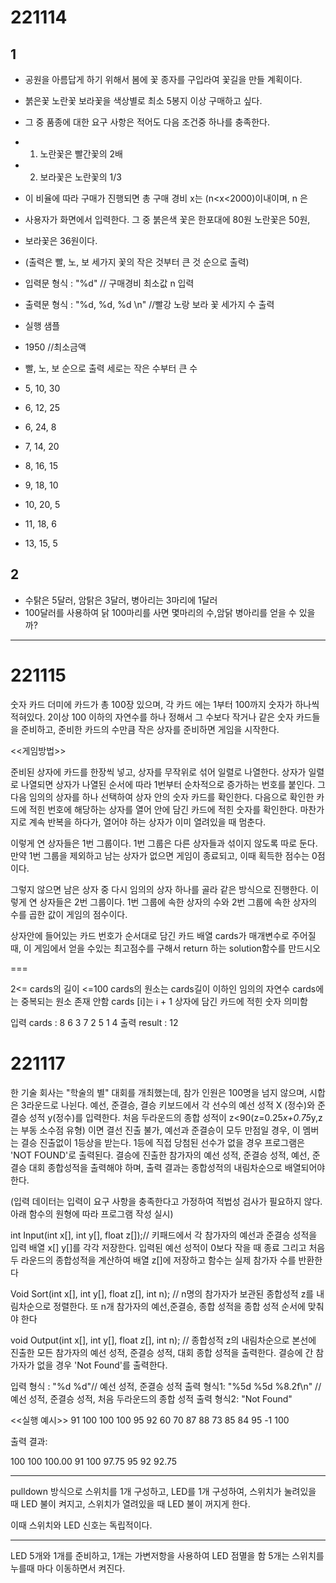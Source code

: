 # 221114

## 1

- 공원을 아름답게 하기 위해서 봄에 꽃 종자를 구입라여 꽃길을 만들 계획이다.
- 붉은꽃 노란꽃 보라꽃을 색상별로 최소 5봉지 이상 구매하고 싶다.
- 그 중 품종에 대한 요구 사항은 적어도 다음 조건중 하나를 충족한다.

- 1. 노란꽃은 빨간꽃의 2배
- 2. 보라꽃은 노란꽃의 1/3

- 이 비율에 따라 구매가 진행되면 총 구매 경비 x는 (n<x<2000)이내이며, n 은
- 사용자가 화면에서 입력한다. 그 중 붉은색 꽃은 한포대에 80원 노란꽃은 50원, 
- 보라꽃은 36원이다.
- (출력은 빨, 노, 보 세가지 꽃의 작은 것부터 큰 것 순으로 출력)

- 입력문 형식 : "%d" // 구매경비 최소값 n 입력
- 출력문 형식 : "%d, %d, %d \n" //빨강 노랑 보라 꽃 세가지 수 출력


- 실행 샘플

- 1950  //최소금액
- 빨, 노, 보 순으로 출력 세로는 작은 수부터 큰 수
- 5, 10, 30
- 6, 12, 25
- 6, 24, 8
- 7, 14, 20
- 8, 16, 15
- 9, 18, 10
- 10, 20, 5
- 11, 18, 6
- 13, 15, 5


## 2

- 수탉은 5달러, 암탉은 3달러, 병아리는 3마리에 1달러
- 100달러를 사용하여 닭 100마리를 사면 몇마리의 수,암닭 병아리를 얻을 수 있을까?


---------------------------------------------------------

# 221115

숫자 카드 더미에 카드가 총 100장 있으며, 각 카드 에는  1부터 100까지 숫자가 하나씩 적혀있다. 
2이상 100 이하의 자연수를 하나 정해서 그 수보다 작거나 같은 숫자 카드들을 준비하고, 준비한 카드의 수만큼 작은 상자를 준비하면 게임을 시작한다.

<<게임방법>>

준비된 상자에 카드를 한장씩 넣고, 상자를 무작위로 섞어 일렬로 나열한다. 상자가 일렬로 나열되면 상자가 나열된 순서에 따라 1번부터 순차적으로
증가하는 번호를 붙인다.
그다음 임의의 상자를 하나 선택하여 상자 안의 숫자 카드를 확인한다. 다음으로 확인한 카드에 적힌 번호에 해당하는 상자를 열어 안에 담긴 카드에
적힌 숫자를 확인한다. 마찬가지로 계속 반복을 하다가, 열어야 하는 상자가 이미 열려있을 때 멈춘다.

이렇게 연 상자들은 1번 그룹이다. 1번 그룹은 다른 상자들과 섞이지 않도록 따로 둔다. 만약 1번 그룹을 제외하고 남는 상자가 없으면 게임이 종료되고,
이때 획득한 점수는 0점이다.


그렇지 않으면 남은 상자 중 다시 임의의 상자 하나를 골라 같은 방식으로 진행한다. 이렇게 연 상자들은 2번 그룹이다.
1번 그룹에 속한 상자의 수와 2번 그룹에 속한 상자의 수를 곱한 값이 게임의 점수이다.

상자안에 들어있는 카드 번호가 순서대로 담긴 카드 배열 cards가 매개변수로 주어질 때, 이 게임에서 얻을 수있는 최고점수를 구해서
return 하는 solution함수를 만드시오

===

2<= cards의 길이 <=100
cards의 원소는 cards길이 이하인 임의의 자연수
cards에는 중복되는 원소 존재 안함
cards [i]는 i + 1 상자에 담긴 카드에 적힌 숫자 의미함

입력 cards : 8 6 3 7 2 5 1 4
출력 result : 12


# 221117

한 기술 회사는 "학술의 별" 대회를 개최했는데, 참가 인원은 100명을 넘지 않으며, 시합은 3라운드로 나뉜다. 예선, 준결승, 결승
키보드에서 각 선수의 예선 성적 X (정수)와 준결승 성적 y(정수)를 입력한다.
처음 두라운드의 종합 성적이 z<90(z=0.25*x+0.75*y,z는 부동 소수점 유형) 이면 결선 진출 불가, 예선과 준결승이 모두 만점일 경우, 이 멤버는
결승 진출없이 1등상을 받는다. 1등에 직접 당첨된 선수가 없을 경우 프로그램은 'NOT FOUND'로 출력된다.
결승에 진출한 참가자의 예선 성적, 준결승 성적, 예선, 준결승 대회 종합성적을 출력해야 하며, 출력 결과는 종합성적의 내림차순으로 배열되어야 한다.

(입력 데이터는 입력이 요구 사항을 충족한다고 가정하여 적법성 검사가 필요하지 않다. 아래 함수의 원형에 따라 프로그램 작성 실시)


int Input(int x[], int y[], float z[]);// 키패드에서 각 참가자의 예선과 준결승 성적을 입력
배열 x[] y[]를 각각 저장한다. 입력된 예선 성적이 0보다 작을 때 종료
그리고 처음 두 라운드의 종합성적을 계산하여 배열 z[]에 저장하고 함수는 실제 참가자 수를 반환한다

Void Sort(int x[], int y[], float z[], int n); //
n명의 참가자가 보관된 종합성적 z를 내림차순으로 정렬한다. 또 n개 참가자의 예선,준결승, 종합 성적을 종합 성적 순서에 맞춰야 한다

void Output(int x[], int y[], float z[], int n); //
종합성적 z의 내림차순으로 본선에 진출한 모든 참가자의 예선 성적, 준결승 성적, 대회 종합 성적을 출력한다.
결승에 간 참가자가 없을 경우 'Not Found'를 출력한다.

입력 형식 : "%d %d"// 예선 성적, 준결승 성적
출력 형식1: "%5d %5d %8.2f\n" // 예선 성적, 준결승 성적, 처음 두라운드의 종합 성적
출력 형식2: "Not Found"

<<실행 예시>>
91 100
100 100
95 92
60 70
87 88
73 85
84 95
-1 100

출력 결과:

100 100 100.00
91 100 97.75
95 92 92.75


--------------------------------------------

pulldown 방식으로 스위치를 1개 구성하고, LED를 1개 구성하여, 스위치가 눌려있을 때 LED 불이 켜지고, 스위치가 열려있을 때 LED 불이 꺼지게 한다.

이때 스위치와 LED 신호는 독립적이다.

------------------------------------------

LED 5개와 1개를 준비하고, 1개는 가변저항을 사용하여 LED 점멸을 함
5개는 스위치를 누를때 마다 이동하면서 켜진다.